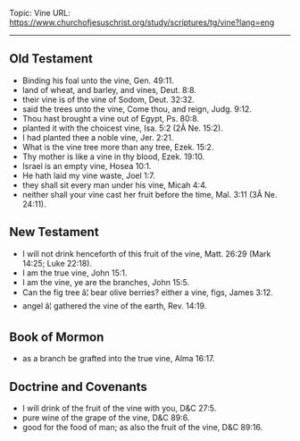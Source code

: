 Topic: Vine
URL: https://www.churchofjesuschrist.org/study/scriptures/tg/vine?lang=eng

---

## Old Testament

- Binding his foal unto the vine, Gen. 49:11.
- land of wheat, and barley, and vines, Deut. 8:8.
- their vine is of the vine of Sodom, Deut. 32:32.
- said the trees unto the vine, Come thou, and reign, Judg. 9:12.
- Thou hast brought a vine out of Egypt, Ps. 80:8.
- planted it with the choicest vine, Isa. 5:2 (2Â Ne. 15:2).
- I had planted thee a noble vine, Jer. 2:21.
- What is the vine tree more than any tree, Ezek. 15:2.
- Thy mother is like a vine in thy blood, Ezek. 19:10.
- Israel is an empty vine, Hosea 10:1.
- He hath laid my vine waste, Joel 1:7.
- they shall sit every man under his vine, Micah 4:4.
- neither shall your vine cast her fruit before the time, Mal. 3:11 (3Â Ne. 24:11).

## New Testament

- I will not drink henceforth of this fruit of the vine, Matt. 26:29 (Mark 14:25; Luke 22:18).
- I am the true vine, John 15:1.
- I am the vine, ye are the branches, John 15:5.
- Can the fig tree â¦ bear olive berries? either a vine, figs, James 3:12.
- angel â¦ gathered the vine of the earth, Rev. 14:19.

## Book of Mormon

- as a branch be grafted into the true vine, Alma 16:17.

## Doctrine and Covenants

- I will drink of the fruit of the vine with you, D&C 27:5.
- pure wine of the grape of the vine, D&C 89:6.
- good for the food of man; as also the fruit of the vine, D&C 89:16.

